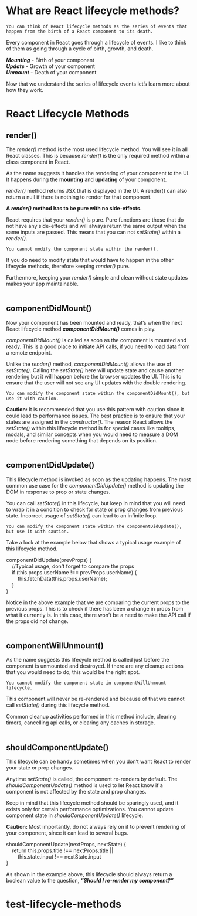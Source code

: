 # What are React lifecycle methods?

`You can think of React lifecycle methods as the series of events that happen from the birth of a React component to its death.`

Every component in React goes through a lifecycle of events. 
I like to think of them as going through a cycle of birth, growth, and death.

***Mounting*** - Birth of your component   
***Update*** - Growth of your component  
***Unmount*** - Death of your component  
      
Now that we understand the series of lifecycle events let’s learn more about how they work.

# React Lifecycle Methods

## render()

The _render()_ method is the most used lifecycle method. You will see it in all React classes. This is because _render()_ is the only required method within a class component in React.

As the name suggests it handles the rendering of your component to the UI. It happens during the **mounting** and **updating** of your component.

_render()_ method returns JSX that is displayed in the UI. A render() can also return a null if there is nothing to render for that component.

**A _render()_ method has to be pure with no side-effects.**

React requires that your _render()_ is pure. Pure functions are those that do not have any side-effects and will always return the same output when the same inputs are passed. This means that you can not _setState()_ within a _render()_.

`You cannot modify the component state within the render().`

If you do need to modify state that would have to happen in the other lifecycle methods, therefore keeping _render()_ pure.

Furthermore, keeping your _render()_ simple and clean without state updates makes your app maintainable.  
<br />

## componentDidMount()

Now your component has been mounted and ready, that’s when the next React lifecycle method ***_componentDidMount()_*** comes in play.

_componentDidMount()_ is called as soon as the component is mounted and ready. This is a good place to initiate API calls, if you need to load data from a remote endpoint.

Unlike the _render()_ method, _componentDidMount()_ allows the use of _setState()_. Calling the _setState()_ here will update state and cause another rendering but it will happen before the browser updates the UI. This is to ensure that the user will not see any UI updates with the double rendering.

`You can modify the component state within the componentDidMount(), but use it with caution.`

**Caution:** It is recommended that you use this pattern with caution since it could lead to performance issues. The best practice is to ensure that your states are assigned in the _constructor()_. The reason React allows the _setState()_ within this lifecycle method is for special cases like tooltips, modals, and similar concepts when you would need to measure a DOM node before rendering something that depends on its position.  
<br />

## componentDidUpdate()

This lifecycle method is invoked as soon as the updating happens. The most common use case for the _componentDidUpdate()_ method is updating the DOM in response to prop or state changes.

You can call _setState()_ in this lifecycle, but keep in mind that you will need to wrap it in a condition to check for state or prop changes from previous state. Incorrect usage of _setState()_ can lead to an infinite loop.

`You can modify the component state within the componentDidUpdate(), but use it with caution.`

Take a look at the example below that shows a typical usage example of this lifecycle method.

componentDidUpdate(prevProps) {  
&nbsp;&nbsp;&nbsp;&nbsp;//Typical usage, don't forget to compare the props  
&nbsp;&nbsp;&nbsp;&nbsp;if (this.props.userName !== prevProps.userName) {  
&nbsp;&nbsp;&nbsp;&nbsp;&nbsp;&nbsp;&nbsp;&nbsp;this.fetchData(this.props.userName);  
&nbsp;&nbsp;&nbsp;&nbsp;}  
}  

Notice in the above example that we are comparing the current props to the previous props. This is to check if there has been a change in props from what it currently is. In this case, there won’t be a need to make the API call if the props did not change.  
<br />

## componentWillUnmount()

As the name suggests this lifecycle method is called just before the component is unmounted and destroyed. If there are any cleanup actions that you would need to do, this would be the right spot.

`You cannot modify the component state in componentWillUnmount lifecycle.`

This component will never be re-rendered and because of that we cannot call _setState()_ during this lifecycle method.

Common cleanup activities performed in this method include, clearing timers, cancelling api calls, or clearing any caches in storage.  
<br />

## shouldComponentUpdate()

This lifecycle can be handy sometimes when you don’t want React to render your state or prop changes.

Anytime _setState()_ is called, the component re-renders by default. The _shouldComponentUpdate()_ method is used to let React know if a component is not affected by the state and prop changes.

Keep in mind that this lifecycle method should be sparingly used, and it exists only for certain performance optimizations. You cannot update component state in _shouldComponentUpdate()_ lifecycle.

**Caution:** Most importantly, do not always rely on it to prevent rendering of your component, since it can lead to several bugs.

shouldComponentUpdate(nextProps, nextState) {  
&nbsp;&nbsp;&nbsp;&nbsp;return this.props.title !== nextProps.title ||   
&nbsp;&nbsp;&nbsp;&nbsp;&nbsp;&nbsp;&nbsp;&nbsp;this.state.input !== nextState.input   
}  

As shown in the example above, this lifecycle should always return a boolean value to the question, **_“Should I re-render my component?”_**  


# test-lifecycle-methods
